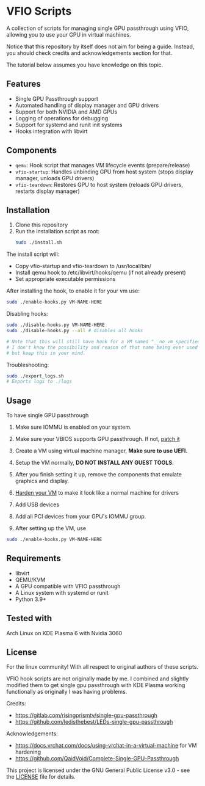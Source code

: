 # VFIO Scripts

A collection of scripts for managing single GPU passthrough using VFIO, allowing you to use your GPU in virtual machines.

Notice that this repository by itself does not aim for being a guide. Instead, you should check credits and acknowledgements section for that.

The tutorial below assumes you have knowledge on this topic.

## Features

- Single GPU Passthrough support
- Automated handling of display manager and GPU drivers
- Support for both NVIDIA and AMD GPUs
- Logging of operations for debugging
- Support for systemd and runit init systems
- Hooks integration with libvirt

## Components

- `qemu`: Hook script that manages VM lifecycle events (prepare/release)
- `vfio-startup`: Handles unbinding GPU from host system (stops display manager, unloads GPU drivers)
- `vfio-teardown`: Restores GPU to host system (reloads GPU drivers, restarts display manager)

## Installation

1. Clone this repository
2. Run the installation script as root:
   ```bash
   sudo ./install.sh
   ```

The install script will:
- Copy vfio-startup and vfio-teardown to /usr/local/bin/
- Install qemu hook to /etc/libvirt/hooks/qemu (if not already present)
- Set appropriate executable permissions

After installing the hook, to enable it for your vm use:

```bash
sudo ./enable-hooks.py VM-NAME-HERE
```

Disabling hooks:
```bash
sudo ./disable-hooks.py VM-NAME-HERE
sudo ./disable-hooks.py --all # disables all hooks

# Note that this will still have hook for a VM named "__no_vm_specified"
# I don't know the possibility and reason of that name being ever used for a VM
# but keep this in your mind.
```

Troubleshooting:
```bash
sudo ./export_logs.sh
# Exports logs to ./logs 
```



## Usage
To have single GPU passthrough

1) Make sure IOMMU is enabled on your system.
2) Make sure your VBIOS supports GPU passthrough. If not, [patch it](https://github.com/QaidVoid/Complete-Single-GPU-Passthrough?tab=readme-ov-file#vbios-patching)
3) Create a VM using virtual machine manager, __Make sure to use UEFI.__
4) Setup the VM normally, __DO NOT INSTALL ANY GUEST TOOLS__.
5) After you finish setting it up, remove the components that emulate graphics and display.
6) [Harden your VM](https://github.com/QaidVoid/Complete-Single-GPU-Passthrough?tab=readme-ov-file#video-card-driver-virtualisation-detection) to make it look like a normal machine for drivers
7) Add USB devices
8) Add all PCI devices from your GPU's IOMMU group.

9) After setting up the VM, use 
```bash
sudo ./enable-hooks.py VM-NAME-HERE
```


## Requirements

- libvirt
- QEMU/KVM
- A GPU compatible with VFIO passthrough
- A Linux system with systemd or runit
- Python 3.9+

## Tested with
Arch Linux on KDE Plasma 6 with Nvidia 3060


## License

For the linux community! With all respect to original authors of these scripts.


VFIO hook scripts are not originally made by me. I combined and slightly modified them to get single gpu passthrough with KDE Plasma working functionally as originally I was having problems. 

Credits:
- https://gitlab.com/risingprismtv/single-gpu-passthrough     
- https://github.com/ledisthebest/LEDs-single-gpu-passthrough

Acknowledgements:
- https://docs.vrchat.com/docs/using-vrchat-in-a-virtual-machine for VM hardening
- https://github.com/QaidVoid/Complete-Single-GPU-Passthrough

This project is licensed under the GNU General Public License v3.0 - see the [LICENSE](LICENSE) file for details.


